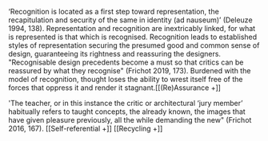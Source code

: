 ‘Recognition is located as a first step toward representation, the recapitulation and security of the same in identity (ad nauseum)’ (Deleuze 1994, 138). Representation and recognition are inextricably linked, for what is represented is that which is recognised. Recognition leads to established styles of representation securing the presumed good and common sense of design, guaranteeing its rightness and reassuring the designers. "Recognisable design precedents become a must so that critics can be reassured by what they recognise" (Frichot 2019, 173). Burdened with the model of recognition, thought loses the ability to wrest itself free of the forces that oppress it and render it stagnant.[[(Re)Assurance +]] 

'The teacher, or in this instance the critic or architectural ‘jury member’ habitually refers to taught concepts, the already known, the images that have given pleasure previously, all the while demanding the new" (Frichot 2016, 167). [[Self-referential +]] [[Recycling +]]


